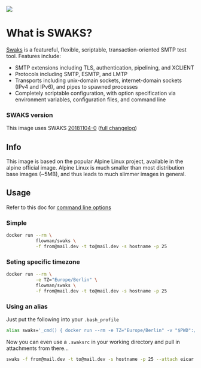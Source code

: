 [![](https://badge.imagelayers.io/flowman/swaks:latest.svg)](https://imagelayers.io/?images=flowman/swaks:latest 'Get your own badge on imagelayers.io')

# What is SWAKS?

 [Swaks](https://www.jetmore.org/john/code/swaks/) is a featureful, flexible, scriptable, transaction-oriented SMTP test tool. Features include:

 - SMTP extensions including TLS, authentication, pipelining, and XCLIENT
 - Protocols including SMTP, ESMTP, and LMTP
 - Transports including unix-domain sockets, internet-domain sockets (IPv4 and IPv6), and pipes to spawned processes
 - Completely scriptable configuration, with option specification via environment variables, configuration files, and command line

### SWAKS version

 This image uses SWAKS [20181104-0](https://www.jetmore.org/john/blog/2018/11/swaks-release-20181104-0-available/) ([full changelog](http://jetmore.org/john/code/swaks/files/swaks-20181104.0/doc/Changes.txt))


## Info

This image is based on the popular Alpine Linux project, available in the alpine official image. Alpine Linux is much smaller than most distribution base images (~5MB), and thus leads to much slimmer images in general.

## Usage

Refer to this doc for [command line options](http://jetmore.org/john/code/swaks/files/swaks-20181104.0/doc/ref.txt)

### Simple

```bash
docker run --rm \
           flowman/swaks \
           -f from@mail.dev -t to@mail.dev -s hostname -p 25
```

### Seting specific timezone

```bash
docker run --rm \
           -e TZ="Europe/Berlin" \
           flowman/swaks \
           -f from@mail.dev -t to@mail.dev -s hostname -p 25
```

### Using an alias

Just put the following into your `.bash_profile`

```bash
alias swaks='_cmd() { docker run --rm -e TZ="Europe/Berlin" -v "$PWD":/root freinet/swaks "$@";}; _cmd'
```

Now you can even use a `.swaksrc` in your working directory and pull in attachments from there...

```bash
swaks -f from@mail.dev -t to@mail.dev -s hostname -p 25 --attach eicar.zip
```
